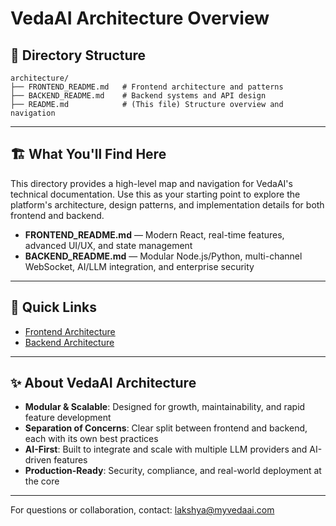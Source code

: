 # VedaAI Architecture Overview

## 📂 Directory Structure

```text
architecture/
├── FRONTEND_README.md   # Frontend architecture and patterns
├── BACKEND_README.md    # Backend systems and API design
├── README.md            # (This file) Structure overview and navigation
```

---

## 🏗️ What You'll Find Here

This directory provides a high-level map and navigation for VedaAI's technical documentation. Use this as your starting point to explore the platform's architecture, design patterns, and implementation details for both frontend and backend.

- **FRONTEND_README.md** — Modern React, real-time features, advanced UI/UX, and state management
- **BACKEND_README.md** — Modular Node.js/Python, multi-channel WebSocket, AI/LLM integration, and enterprise security

---

## 🔎 Quick Links

- [Frontend Architecture](./FRONTEND_README.md)
- [Backend Architecture](./BACKEND_README.md)

---

## ✨ About VedaAI Architecture

- **Modular & Scalable**: Designed for growth, maintainability, and rapid feature development
- **Separation of Concerns**: Clear split between frontend and backend, each with its own best practices
- **AI-First**: Built to integrate and scale with multiple LLM providers and AI-driven features
- **Production-Ready**: Security, compliance, and real-world deployment at the core

---

For questions or collaboration, contact: [lakshya@myvedaai.com](mailto:lakshya@myvedaai.com)
